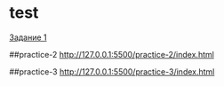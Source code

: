 # test

[Задание 1](88natalia88.github.io/practice/practice-1/)

##practice-2
http://127.0.0.1:5500/practice-2/index.html

##practice-3
http://127.0.0.1:5500/practice-3/index.html
